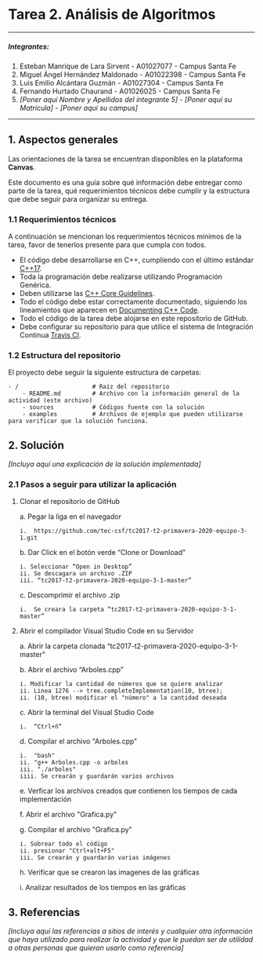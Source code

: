# Tarea 2. Análisis de Algoritmos

---

##### Integrantes:
1. Esteban Manrique de Lara Sirvent - A01027077 - Campus Santa Fe
2. Miguel Ángel Hernández Maldonado - A01022398 - Campus Santa Fe
3. Luis Emilio Alcántara Guzmán - A01027304 - Campus Santa Fe
4. Fernando Hurtado Chaurand - A01026025 - Campus Santa Fe
5. *[Poner aquí Nombre y Apellidos del integrante 5]* - *[Poner aquí su Matrícula]* - *[Poner aquí su campus]*

---
## 1. Aspectos generales

Las orientaciones de la tarea se encuentran disponibles en la plataforma **Canvas**.

Este documento es una guía sobre qué información debe entregar como parte de la tarea, qué requerimientos técnicos debe cumplir y la estructura que debe seguir para organizar su entrega.


### 1.1 Requerimientos técnicos

A continuación se mencionan los requerimientos técnicos mínimos de la tarea, favor de tenerlos presente para que cumpla con todos.

* El código debe desarrollarse en C++, cumpliendo con el último estándar [C++17](https://isocpp.org/std/the-standard).
* Toda la programación debe realizarse utilizando Programación Genérica.
* Deben utilizarse las [C++ Core Guidelines](https://github.com/isocpp/CppCoreGuidelines/blob/master/CppCoreGuidelines.md).
* Todo el código debe estar correctamente documentado, siguiendo los lineamientos que aparecen en [Documenting C++ Code](https://developer.lsst.io/cpp/api-docs.html).
* Todo el código de la tarea debe alojarse en este repositorio de GitHub.
* Debe configurar su repositorio para que utilice el sistema de Integración Continua [Travis CI](https://travis-ci.org/).

### 1.2 Estructura del repositorio

El proyecto debe seguir la siguiente estructura de carpetas:
```
- / 			        # Raíz del repositorio
    - README.md			# Archivo con la información general de la actividad (este archivo)
    - sources  			# Códigos fuente con la solución
    - examples			# Archivos de ejemplo que pueden utilizarse para verificar que la solución funciona.
```

## 2. Solución

*[Incluya aquí una explicación de la solución implementada]*

### 2.1 Pasos a seguir para utilizar la aplicación

1.	Clonar el repositorio de GitHub
   
    a.	Pegar la liga en el navegador
   
        i.	https://github.com/tec-csf/tc2017-t2-primavera-2020-equipo-3-1.git
   
    b.	Dar Click en el botón verde “Clone or Download”
        
        i. Seleccionar “Open in Desktop”
        ii.	Se descagara un archivo .ZIP
        iii. “tc2017-t2-primavera-2020-equipo-3-1-master”
   
    c.	Descomprimir el archivo .zip
        
        i.	Se creara la carpeta “tc2017-t2-primavera-2020-equipo-3-1-master”
        
2.	Abrir el compilador Visual Studio Code en su Servidor

    a.	Abrir la carpeta clonada “tc2017-t2-primavera-2020-equipo-3-1-master"
    
    b.	Abrir el archivo “Arboles.cpp”
    
        i. Modificar la cantidad de números que se quiere analizar
        ii. Linea 1276 --> tree.completeImplementation(10, btree);
        ii. (10, btree) modificar el "número" a la cantidad deseada
        
    
    c.	Abrir la terminal del Visual Studio Code
        
        i.	“Ctrl+ñ”
    
    d.	Compilar el archivo "Arboles.cpp" 
        
        i.	"bash"
        ii. "g++ Arboles.cpp -o arboles
        iii. "./arboles"
        iiii. Se crearán y guardarán varios archivos
    
    e. Verficar los archivos creados que contienen los tiempos de cada implementación
    
    f. Abrir el archivo "Grafica.py"
    
    g. Compilar el archivo "Grafica.py"
        
        i. Sobrear todo el código
        ii. presionar "Ctrl+alt+F5"
        iii. Se crearán y guardarán varias imágenes
        
    h. Verificar que se crearon las imagenes de las gráficas
        
    i.	Analizar resultados de los tiempos en las gráficas



## 3. Referencias

*[Incluya aquí las referencias a sitios de interés y cualquier otra información que haya utilizado para realizar la actividad y que le puedan ser de utilidad a otras personas que quieran usarlo como referencia]*
